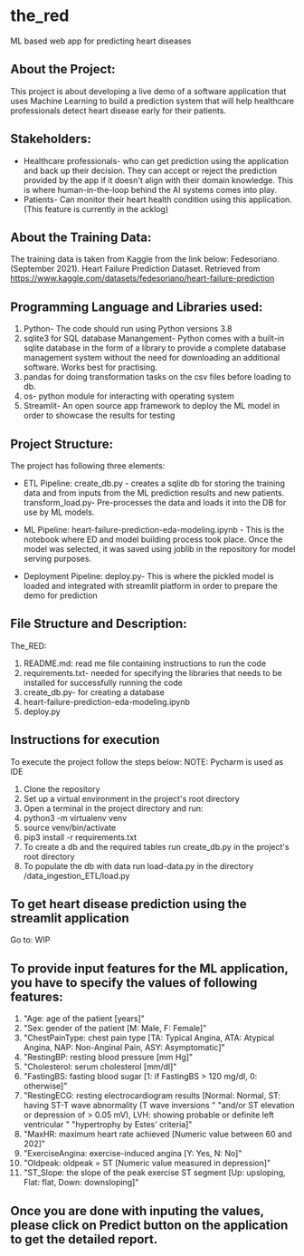 # the_red
ML based web app for predicting heart diseases

## About the Project:
This project is about developing a live demo of a software application that uses Machine Learning to build a prediction system that will help healthcare professionals detect heart disease early for their patients.

## Stakeholders:
- Healthcare professionals- who can get prediction using the application and back up their decision. They can accept or reject the prediction provided by the app if it doesn't align with their domain knowledge. This is where human-in-the-loop behind the AI systems comes into play. 
- Patients- Can monitor their heart health condition using this application. (This feature is currently in the acklog)

## About the Training Data:
The training data is taken from Kaggle from the link below:
Fedesoriano. (September 2021). Heart Failure Prediction Dataset. Retrieved from
https://www.kaggle.com/datasets/fedesoriano/heart-failure-prediction

## Programming Language and Libraries used:
  1. Python- The code should run using Python versions 3.8
  2. sqlite3 for SQL database Manangement- Python comes with a built-in sqlite database in the form of a library to provide a complete database management system without the need for downloading an additional software. Works best for practising.
  3. pandas for doing transformation tasks on the csv files before loading to db.
  4. os- python module for interacting with operating system
  5. Streamlit- An open source app framework to deploy the ML model in order to showcase the results for testing

## Project Structure:
The project has following three elements:

- ETL Pipeline:
create_db.py - creates a sqlite db for storing the training data and from inputs from the ML prediction results and new patients.
transform_load.py- Pre-processes the data and loads it into the DB for use by ML models.

- ML Pipeline:
heart-failure-prediction-eda-modeling.ipynb - This is the notebook where ED and model building process took place. Once the model was selected, it was saved using joblib in the repository for model serving purposes. 

- Deployment Pipeline:
deploy.py- This is where the pickled model is loaded and integrated with streamlit platform in order to prepare the demo for prediction

## File Structure and Description:
The_RED:

  1. README.md: read me file containing instructions to run the code 
  2. requirements.txt- needed for specifying the libraries that needs to be installed for successfully running the code
  3. create_db.py- for creating a database
  4. heart-failure-prediction-eda-modeling.ipynb
  5. deploy.py


## Instructions for execution
To execute the project follow the steps below: NOTE: Pycharm is used as IDE

  1. Clone the repository
  2. Set up a virtual environment in the project's root directory
  3. Open a terminal in the project directory and run:
  4. python3 -m virtualenv venv
  5. source venv/bin/activate
  6. pip3 install -r requirements.txt
  7. To create a db and the required tables run create_db.py in the project's root directory
  8. To populate the db with data run load-data.py in the directory /data_ingestion_ETL/load.py

## To get heart disease prediction using the streamlit application
Go to: WIP

## To provide input features for the ML application, you have to specify the values of following features:

  1. "Age: age of the patient [years]"
  2. "Sex: gender of the patient [M: Male, F: Female]"
  3. "ChestPainType: chest pain type [TA: Typical Angina, ATA: Atypical Angina, NAP: Non-Anginal Pain, ASY: Asymptomatic]"
  4. "RestingBP: resting blood pressure [mm Hg]"
  5. "Cholesterol: serum cholesterol [mm/dl]"
  6. "FastingBS: fasting blood sugar [1: if FastingBS > 120 mg/dl, 0: otherwise]"
  7. "RestingECG: resting electrocardiogram results [Normal: Normal, ST: having ST-T wave abnormality (T wave inversions "
                  "and/or ST elevation or depression of > 0.05 mV), LVH: showing probable or definite left ventricular "
                  "hypertrophy by Estes' criteria]"
  8. "MaxHR: maximum heart rate achieved [Numeric value between 60 and 202]"
  9. "ExerciseAngina: exercise-induced angina [Y: Yes, N: No]"
  10. "Oldpeak: oldpeak = ST [Numeric value measured in depression]"
  11. "ST_Slope: the slope of the peak exercise ST segment [Up: upsloping, Flat: flat, Down: downsloping]"


## Once you are done with inputing the values, please click on Predict button on the application to get the detailed report.
